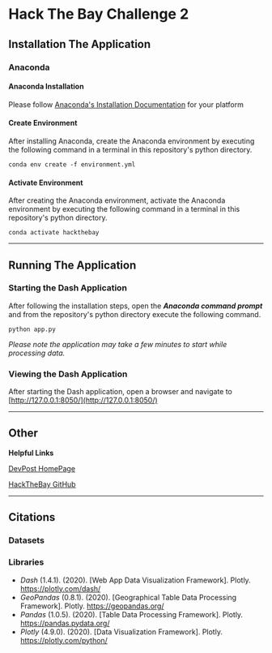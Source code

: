 # Hack The Bay Challenge 2

## Installation The Application
### Anaconda

#### Anaconda Installation
Please follow [Anaconda's Installation Documentation](https://docs.anaconda.com/anaconda/install/) for your platform

#### Create Environment

After installing Anaconda, create the Anaconda environment by executing the following command in a terminal in this repository's python directory.
```
conda env create -f environment.yml
```

#### Activate Environment

After creating the Anaconda environment, activate the Anaconda environment by executing the following command in a terminal in this repository's python directory.
```
conda activate hackthebay
```
-------------------------------------------
## Running The Application
### Starting the Dash Application
After following the installation steps, open the ***Anaconda command prompt*** and from the repository's python directory execute the following command.
```
python app.py
```
*Please note the application may take a few minutes to start while processing data.*

### Viewing the Dash Application
After starting the Dash application, open a browser and navigate to [http://127.0.0.1:8050/](http://127.0.0.1:8050/)

-------------------------------------------
## Other
**Helpful Links**

[DevPost HomePage](https://hack-the-bay.devpost.com/)

[HackTheBay GitHub](https://github.com/Hack-the-Bay/hack-the-bay)

-------------------------------------------
## Citations
### Datasets
### Libraries
* *Dash* (1.4.1). (2020). [Web App Data Visualization Framework]. Plotly. https://plotly.com/dash/
* *GeoPandas* (0.8.1). (2020). [Geographical Table Data Processing Framework]. Plotly. https://geopandas.org/
* *Pandas* (1.0.5). (2020). [Table Data Processing Framework]. Plotly. https://pandas.pydata.org/
* *Plotly* (4.9.0). (2020). [Data Visualization Framework]. Plotly. https://plotly.com/python/
